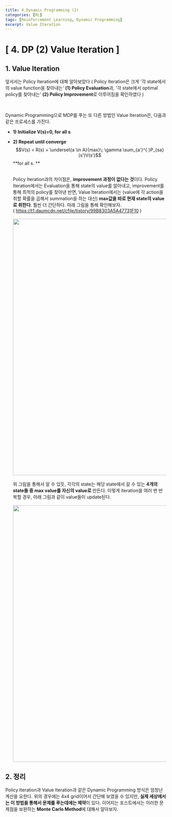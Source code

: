 ```yaml
---
title: 4.Dynamic Programming (2)
categories: [RL]
tags: [Reinforcement Learning, Dynamic Programming]
excerpt: Value Iteration
---
```

<script src="https://cdn.mathjax.org/mathjax/latest/MathJax.js?config=TeX-AMS-MML_HTMLorMML" type="text/javascript"></script>

# [ 4. DP (2) Value Iteration ]

## 1. Value Iteration
앞서서는 Policy Iteration에 대해 알아보았다 ( Policy Iteration은 크게 '각 state에서의 value function을 찾아내는' **(1) Policy Evaluation**과, '각 state에서 optimal policy를 찾아내는' **(2) Policy Improvement**로 이루어짐을 확인하였다 ) 

<br>

Dynamic Programming으로 MDP를 푸는 또 다른 방법인 Value Iteration은, 다음과 같은 프로세스를 가진다.

- **1) Initialize V(s)=0, for all s** <br>

- **2) Repeat until converge**  $$V(s) = R(s) + \underset{a \in A}{max}\; \gamma \sum_{a'}^{ }P_{sa}(s')V(s')$$
    **for all s. **

  <br> Policy Iteration과의 차이점은, **improvement 과정이 없다는 것**이다. Policy Iteration에서는 Evaluation을 통해 state의 value를 알아내고, improvement를 
   통해 최적의 policy를 찾아낸 반면, Value Iteration에서는 (value에 각 action을 취할 확률을 곱해서 summation을 하는 대신) **max값을 바로 현재 state의
   value로 취한다**. 훨씬 더 간단하다. 아래 그림을 통해 확인해보자.  <br>
  ( https://t1.daumcdn.net/cfile/tistory/99B8303A5A47731F10 ) <br>  
  <img src="https://t1.daumcdn.net/cfile/tistory/99B8303A5A47731F10" width="800" />  <br><br>
   위 그림을 통해서 알 수 있듯, 각각의 state는 해당 state에서 갈 수 있는 **4개의 state들 중 max value를 자신의 value로** 만든다. 이렇게 iteration을 여러 번
   반복할 경우, 아래 그림과 같이 value들이 update된다. <br> <br>
   <img src="https://t1.daumcdn.net/cfile/tistory/990D2B365A489D6C21" width="800" />  <br>



 ## 2. 정리
Policy Iteration과 Value Iteration과 같은 Dynamic Programming 방식은 엄청난 계산을 요한다. 위의 경우에는 4x4 grid이어서 간단해 보였을 수 있지만, **실제 세상에서는 이 방법을 통해서 문제를 푸는데에는 제약**이 있다. 이어지는 포스트에서는 이러한 문제점을 보완하는 **Monte Carlo Method**에 대해서 알아보자.

